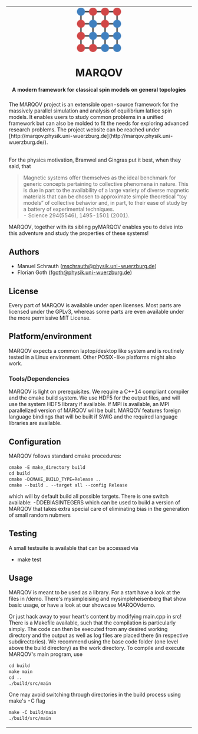 <table  align="center"><td align="center" width="9999">
<img src="doc/_static/logo_base.svg" align="center" width="120" alt="project icon">

<h1> MARQOV </h1>

<h4>A modern framework for classical spin models on general topologies</h4>

</td>
<tr>
<td align="left" width="9999" >
The MARQOV project is an extensible open-source framework for the massively parallel simulation and analysis of equilibrium lattice spin models. It enables users to study common problems in a unified framework but can also be molded to fit the needs for exploring advanced research problems.  The project website can be reached under [http://marqov.physik.uni-wuerzburg.de](http://marqov.physik.uni-wuerzburg.de/).<br><br>

For the physics motivation, Bramwel and Gingras put it best, when they said, that

>  Magnetic systems offer themselves as the
    ideal benchmark for generic concepts pertaining to collective phenomena in nature. This is
    due in part to the availability of a large variety
    of diverse magnetic materials that can be chosen to approximate simple theoretical “toy
    models” of collective behavior and, in part, to
    their ease of study by a battery of experimental
    techniques. <br>
    - Science 294(5546), 1495-1501 (2001).


MARQOV, together with its sibling pyMARQOV enables you to delve into this adventure and study the properties of these systems!


## Authors
* Manuel Schrauth (mschrauth@physik.uni-wuerzburg.de)
* Florian Goth (fgoth@physik.uni-wuerzburg.de)



## License
Every part of MARQOV is available under open licenses. Most parts are licensed under the GPLv3,
whereas some parts are even available under the more permissive MIT License.

## Platform/environment
MARQOV expects a common laptop/desktop like system and is routinely tested in a Linux environment.
Other POSIX-like platforms might also work.

### Tools/Dependencies
MARQOV is light on prerequisites. We require a C++14 compliant compiler and the cmake build system.
We use HDF5 for the output files, and will use the system HDF5 library if available.
If MPI is available, an MPI parallelized version of MARQOV will be built.
MARQOV features foreign language bindings that will be built if SWIG and the required language libraries are available.

## Configuration
MARQOV follows standard cmake procedures:

```console
cmake -E make_directory build
cd build
cmake -DCMAKE_BUILD_TYPE=Release ..
cmake --build . --target all --config Release
```

which will by default build all possible targets.
There is one switch available: -DDEBIASINTEGERS which can be used to build
a version of MARQOV that takes extra special care of eliminating bias in the generation of small random nubmers

## Testing
A small testsuite is available that can be accessed via 
- make test

## Usage
MARQOV is meant to be used as a library.
For a start have a look at the files in /demo.
There's mysimpleising and mysimpleheisenberg that show basic usage,
or have a look at our showcase MARQOVdemo.

Or just hack away to your heart's content by modifying main.cpp in src! There is a Makefile available, such that the compilation is particularly simply. The code can then be executed from any desired working directory and the output as well as log files are placed there (in respective subdirectories). We recommend using the base code folder (one level above the build directory) as the work directory. To compile and execute MARQOV's main program, use

```console
cd build 
make main
cd ..
./build/src/main
```

One may avoid switching through directories in the build process using make's -C flag

```console
make -C build/main
./build/src/main
```

</td>
</tr>
</table>

